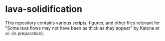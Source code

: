 # lava-solidification
This repository contains various scripts, figures, and other files relevant for "Some lava flows may not have been as thick as they appear" by Katona et al. (in preparation).
